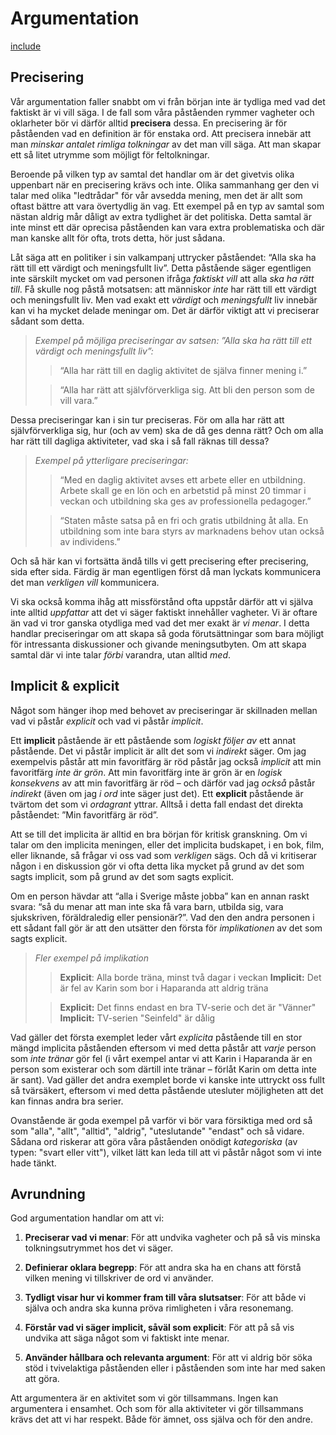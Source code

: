 # Argumentation

[include](http://www.fredriks-kurser.se/filosofi/2_fil_verktyg/2_4_arg_delat_med_sam.md)

<!--nedan är saxade delar från språk-logik-delen, men inte hela delarna  -->

## Precisering

<!--denna del är delvis omskriven och första stycket är nytt -->

Vår argumentation faller snabbt om vi från början inte är tydliga med vad det faktiskt är vi vill säga. I de fall som våra påståenden rymmer vagheter och oklarheter bör vi därför alltid **precisera** dessa. En precisering är för påståenden vad en definition är för enstaka ord. Att precisera innebär att man _minskar antalet rimliga tolkningar_ av det man vill säga. Att man skapar ett så litet utrymme som möjligt för feltolkningar. 

Beroende på vilken typ av samtal det handlar om är det givetvis olika uppenbart när en precisering krävs och inte. Olika sammanhang ger den vi talar med olika "ledtrådar" för vår avsedda mening, men det är allt som oftast bättre att vara övertydlig än vag. Ett exempel på en typ av samtal som nästan aldrig mår dåligt av extra tydlighet är det politiska. Detta samtal är inte minst ett där oprecisa påståenden kan vara extra problematiska och där man kanske allt för ofta, trots detta, hör just sådana. 

Låt säga att en politiker i sin valkampanj uttrycker påståendet: “Alla ska ha rätt till ett värdigt och meningsfullt liv”. Detta påstående säger egentligen inte särskilt mycket om vad personen ifråga _faktiskt vill_ att alla *ska ha rätt till*. Få skulle nog påstå motsatsen: att människor *inte* har rätt till ett värdigt och meningsfullt liv. Men vad exakt ett _värdigt_ och _meningsfullt_ liv innebär kan vi ha mycket delade meningar om. Det är därför viktigt att vi preciserar sådant som detta.

> *Exempel på möjliga preciseringar av satsen: ”Alla ska ha rätt till ett värdigt och meningsfullt liv”:*
> 
> > “Alla har rätt till en daglig aktivitet de själva finner mening i.”  
>
> > “Alla har rätt att självförverkliga sig. Att bli den person som de vill vara.”  

Dessa preciseringar kan i sin tur preciseras. För om alla har rätt att självförverkliga sig, hur (och av vem) ska de då ges denna rätt? Och om alla har rätt till dagliga aktiviteter, vad ska i så fall räknas till dessa?

> *Exempel på ytterligare preciseringar:*
> 
> > “Med en daglig aktivitet avses ett arbete eller en utbildning. Arbete skall ge en lön och en arbetstid på minst 20 timmar i veckan och utbildning ska ges av professionella pedagoger.”  
> 
> > “Staten måste satsa på en fri och gratis utbildning åt alla. En utbildning som inte bara styrs av marknadens behov utan också av individens.”  

Och så här kan vi fortsätta ändå tills vi gett precisering efter precisering, sida efter sida. Färdig är man egentligen först då man lyckats kommunicera det man *verkligen vill* kommunicera.

Vi ska också komma ihåg att missförstånd ofta uppstår därför att vi själva inte alltid *uppfattar* att det vi säger faktiskt innehåller vagheter. Vi är oftare än vad vi tror ganska otydliga med vad det mer exakt är *vi menar*. I detta handlar preciseringar om att skapa så goda förutsättningar som bara möjligt för intressanta diskussioner och givande meningsutbyten. Om att skapa samtal där vi inte talar *förbi* varandra, utan alltid *med*. 

## Implicit & explicit

Något som hänger ihop med behovet av preciseringar är skillnaden mellan vad vi påstår _explicit_ och vad vi påstår _implicit_.

<!--nedan är första delen av detta avsnitt från filosofin (inga ändringar), ovanstående är dock tillagt -->

Ett **implicit** påstående är ett påstående som *logiskt följer* _av_ ett annat påstående. Det vi påstår implicit är allt det som vi *indirekt* säger. Om jag exempelvis påstår att min favoritfärg är röd påstår jag också *implicit* att min favoritfärg *inte är grön*. Att min favoritfärg inte är grön är en *logisk konsekvens* av att min favoritfärg är röd – och därför vad jag _också_ påstår _indirekt_ (även om jag _i ord_ inte säger just det). Ett **explicit** påstående är tvärtom det som vi _ordagrant_ yttrar. Alltså i detta fall endast det direkta påståendet: ”Min favoritfärg är röd”.

Att se till det implicita är alltid en bra början för kritisk granskning. Om vi talar om den implicita meningen, eller det implicita budskapet, i en bok, film, eller liknande, så frågar vi oss vad som _verkligen_ sägs. Och då vi kritiserar någon i en diskussion gör vi ofta detta lika mycket på grund av det som sagts implicit, som på grund av det som sagts explicit. 

Om en person hävdar att “alla i Sverige måste jobba” kan en annan raskt svara: “så du menar att man inte ska få vara barn, utbilda sig, vara sjukskriven, föräldraledig eller pensionär?”. Vad den den andra personen i ett sådant fall gör är att den utsätter den första för *implikationen* av det som sagts explicit. 

> _Fler exempel på implikation_
> > **Explicit**: Alla borde träna, minst två dagar i veckan
> > **Implicit:** Det är fel av Karin som bor i Haparanda att aldrig träna
> 
> > **Explicit:** Det finns endast en bra TV-serie och det är "Vänner"
> > **Implicit:** TV-serien "Seinfeld" är dålig

Vad gäller det första exemplet leder vårt *explicita* påstående till en stor mängd implicita påståenden eftersom vi med detta påstår att _varje_ person som *inte tränar* gör fel (i vårt exempel antar vi att Karin i Haparanda är en person som existerar och som därtill inte tränar – förlåt Karin om detta inte är sant). Vad gäller det andra exemplet borde vi kanske inte uttryckt oss fullt så tvärsäkert, eftersom vi med detta påstående utesluter möjligheten att det kan finnas andra bra serier.

Ovanstående är goda exempel på varför vi bör vara försiktiga med ord så som "alla", "allt", "alltid", "aldrig", "uteslutande" "endast" och så vidare. Sådana ord riskerar att göra våra påståenden onödigt *kategoriska* (av typen: "svart eller vitt"), vilket lätt kan leda till att vi påstår något som vi inte hade tänkt.

## Avrundning

<!-- vissa ändringar här. Punkt 3 är ändrad. och jag har inte med de två sista meningarna på slutet från filosofin-->

God argumentation handlar om att vi:

<!--Om att ha en god förståelse för såväl språk som logik. --> 

<!--Gamla: Om att precisera det man menar och att använda begrepp på ett korrekt sätt. Om att ha koll på sina premisser och slutledningar och förstå vad man säger explicit likväl som implicit. Om att tala både relevant och sant och att undvika fula knep för att ”vinna”. -->

1. **Preciserar vad vi menar**: För att undvika vagheter och på så vis minska tolkningsutrymmet hos det vi säger.

2. **Definierar oklara begrepp**: För att andra ska ha en chans att förstå vilken mening vi tillskriver de ord vi använder.

3. **Tydligt visar hur vi kommer fram till våra slutsatser**: För att både vi själva och andra ska kunna pröva rimligheten i våra resonemang.

4. **Förstår vad vi säger implicit, såväl som explicit**: För att på så vis undvika att säga något som vi faktiskt inte menar.

5. **Använder hållbara och relevanta argument**: För att vi aldrig bör söka stöd i tvivelaktiga påståenden eller i påståenden som inte har med saken att göra. 

Att argumentera är en aktivitet som vi gör tillsammans. Ingen kan argumentera i ensamhet. Och som för alla aktiviteter vi gör tillsammans krävs det att vi har respekt. Både för ämnet, oss själva och för den andre. 
